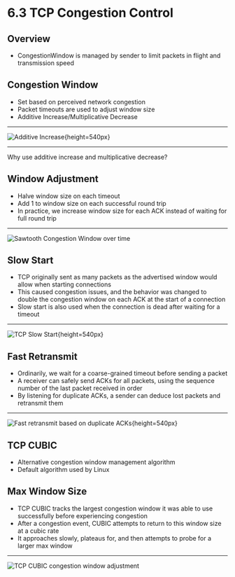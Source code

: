 6.3 TCP Congestion Control
==========================

Overview
--------

- CongestionWindow is managed by sender to limit packets in flight and transmission speed

Congestion Window
-----------------

- Set based on perceived network congestion
- Packet timeouts are used to adjust window size
- Additive Increase/Multiplicative Decrease

---

![Additive Increase](https://book.systemsapproach.org/_images/f06-08-9780123850591.png){height=540px}

---

Why use additive increase and multiplicative decrease?

Window Adjustment
-----------------

- Halve window size on each timeout
- Add 1 to window size on each successful round trip
- In practice, we increase window size for each ACK instead of waiting for full round trip

---

![Sawtooth Congestion Window over time](https://book.systemsapproach.org/_images/f06-09-9780123850591.png)

Slow Start
----------

- TCP originally sent as many packets as the advertised window would allow when starting connections
- This caused congestion issues, and the behavior was changed to double the congestion window on each ACK at the start of a connection
- Slow start is also used when the connection is dead after waiting for a timeout

---

![TCP Slow Start](https://book.systemsapproach.org/_images/f06-10-9780123850591.png){height=540px}

Fast Retransmit
---------------

- Ordinarily, we wait for a coarse-grained timeout before sending a packet
- A receiver can safely send ACKs for all packets, using the sequence number of the last packet received in order
- By listening for duplicate ACKs, a sender can deduce lost packets and retransmit them

---

![Fast retransmit based on duplicate ACKs](https://book.systemsapproach.org/_images/f06-12-9780123850591.png){height=540px}

TCP CUBIC
---------

- Alternative congestion window management algorithm
- Default algorithm used by Linux

Max Window Size
---------------

- TCP CUBIC tracks the largest congestion window it was able to use successfully before experiencing congestion
- After a congestion event, CUBIC attempts to return to this window size at a cubic rate
- It approaches slowly, plateaus for, and then attempts to probe for a larger max window

---

![TCP CUBIC congestion window adjustment](https://book.systemsapproach.org/_images/Slide11.png)
